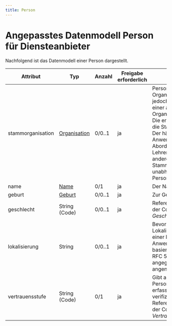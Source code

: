 ```yaml
---
title: Person
---
```


# Angepasstes Datenmodell Person für Diensteanbieter

Nachfolgend ist das Datenmodell einer Person dargestellt.

Attribut | Typ | Anzahl | Freigabe erforderlich | Bemerkung
--- | --- | --- | --- | ---
stammorganisation | [Organisation](organisation) | 0/0..1 | ja | Personen können einer Organisation angehören, jedoch zeitweise an einer anderen Organisation tätig sein. Die erste Organisation ist die Stammorganisation. Der häufigste Anwendungsfall ist die Abordnung eines Lehrenden an eine andere Dienststelle. Die Stammorganisation ist unabhängig vom Personenkontext.
name | [Name](name) | 0/1 | ja | Der Name der Person.
geburt | [Geburt](geburt) | 0/0..1 | ja | Zur Geburt der Person.
geschlecht | String (Code) | 0/0..1 | ja | Referenz auf einen Code der Codeliste *Geschlecht*.
lokalisierung | String | 0/0..1 | ja | Bevorzugte Lokalisierungseinstellung einer Person für Anwendungen. Wert basiert auf Definition in RFC 5646. Wenn nicht angegeben, wird „de“ angenommen.
vertrauensstufe | String (Code) | 0/1 | ja | Gibt an, wie stark die Personendaten vom erfassenden Mandanten verifiziert wurden, Referenz auf einen Code der Codeliste *Vertrauensstufe*.
